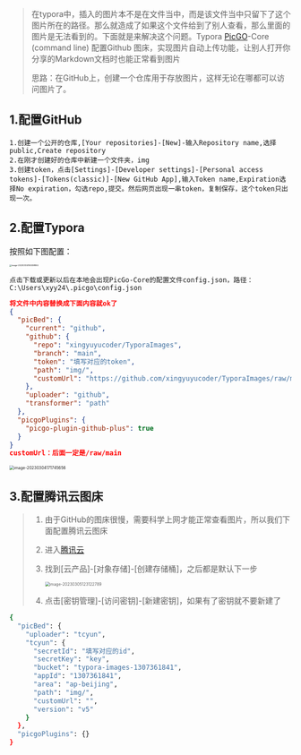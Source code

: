 




> 在typora中，插入的图片本不是在文件当中，而是该文件当中只留下了这个图片所在的路径。那么就造成了如果这个文件给到了别人查看，那么里面的图片是无法看到的。下面就是来解决这个问题。Typora [PicGO](https://so.csdn.net/so/search?q=PicGO&spm=1001.2101.3001.7020)-Core (command line) 配置Github 图床，实现图片自动上传功能，让别人打开你分享的Markdown文档时也能正常看到图片
>
> 思路：在GitHub上，创建一个仓库用于存放图片，这样无论在哪都可以访问图片了。

## 1.配置GitHub

```http
1.创建一个公开的仓库,[Your repositories]-[New]-输入Repository name,选择public,Create repository
2.在刚才创建好的仓库中新建一个文件夹，img
3.创建token，点击[Settings]-[Developer settings]-[Personal access tokens]-[Tokens(classic)]-[New GitHub App],输入Token name,Expiration选择No expiration，勾选repo,提交。然后网页出现一串token，复制保存，这个token只出现一次。
```

## 2.配置Typora

按照如下图配置：

<img src="https://typora-images-1307361841.cos.ap-beijing.myqcloud.com/img/image-20230304165059864.png" alt="image-20230304165059864" style="zoom: 25%;" />

`点击下载或更新以后在本地会出现PicGo-Core的配置文件config.json，路径：C:\Users\xyy24\.picgo\config.json`

```json
将文件中内容替换成下面内容就ok了
{
  "picBed": {
    "current": "github",
    "github": {
      "repo": "xingyuyucoder/TyporaImages",
      "branch": "main",
      "token": "填写对应的token",
      "path": "img/",
      "customUrl": "https://github.com/xingyuyucoder/TyporaImages/raw/main"
    },
    "uploader": "github",
    "transformer": "path"
  },
  "picgoPlugins": {
    "picgo-plugin-github-plus": true
  }
}
customUrl：后面一定是/raw/main
```

<img src="https://typora-images-1307361841.cos.ap-beijing.myqcloud.com/img/image-20230304171745656.png" alt="image-20230304171745656" style="zoom:50%;" /> 

## 3.配置腾讯云图床

> 1. 由于GitHub的图床很慢，需要科学上网才能正常查看图片，所以我们下面配置腾讯云图床
>
> 2. 进入[腾讯云](https://console.cloud.tencent.com/)
>
> 3. 找到[云产品]-[对象存储]-[创建存储桶]，之后都是默认下一步
>
>    <img src="https://typora-images-1307361841.cos.ap-beijing.myqcloud.com/img/image-20230305123122789.png" alt="image-20230305123122789" style="zoom:50%;" /> 
>
> 4. 点击[密钥管理]-[访问密钥]-[新建密钥]，如果有了密钥就不要新建了

```bash
{
  "picBed": {
    "uploader": "tcyun", 
    "tcyun": {
      "secretId": "填写对应的id",
      "secretKey": "key",
      "bucket": "typora-images-1307361841",  
      "appId": "1307361841",
      "area": "ap-beijing",
      "path": "img/",
      "customUrl": "",
      "version": "v5"
    }
  },
  "picgoPlugins": {}
}
```
